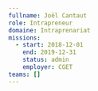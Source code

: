 ```yaml
---
fullname: Joël Cantaut
role: Intrapreneur
domaine: Intraprenariat
missions:
  - start: 2018-12-01
    end: 2019-12-31
    status: admin
    employer: CGET
teams: []
---
```

